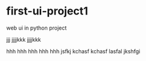 # first-ui-project1
web ui in python project
 
 
 
 
 
jjj
jjjjkkk
jjjjkkk


hhh
hhh
hhh
hhh
hhh
jsfkj
kchasf
kchasf
lasfal
jkshfgi
